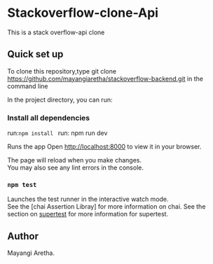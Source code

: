 # Stackoverflow-clone-Api

This is a stack overflow-api clone

## Quick set up
To clone this repository,type git clone https://github.com/mayangiaretha/stackoverflow-backend.git
in the command line

In the project directory, you can run:

### Install all dependencies
run:`npm install `
run: npm run dev


Runs the app
Open [http://localhost:8000](http://localhost:8000) to view it in your browser.

The page will reload when you make changes.\
You may also see any lint errors in the console.

### `npm test`

Launches the test runner in the interactive watch mode.\
See the [chai Assertion Libray] for more information on chai.
See the section on [supertest](https://github.com/visionmedia/supertest) for more information for supertest.

## Author

Mayangi Aretha.
